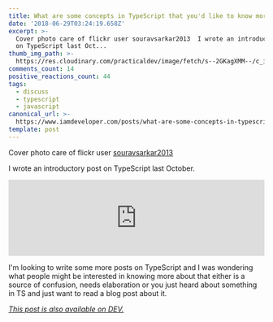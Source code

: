 ```yaml
---
title: What are some concepts in TypeScript that you'd like to know more about?
date: '2018-06-29T03:24:19.658Z'
excerpt: >-
  Cover photo care of flickr user souravsarkar2013  I wrote an introductory post
  on TypeScript last Oct...
thumb_img_path: >-
  https://res.cloudinary.com/practicaldev/image/fetch/s--2GKagXMM--/c_imagga_scale,f_auto,fl_progressive,h_420,q_auto,w_1000/https://thepracticaldev.s3.amazonaws.com/i/luvah6kr7f6vetiiqaxg.jpg
comments_count: 14
positive_reactions_count: 44
tags:
  - discuss
  - typescript
  - javascript
canonical_url: >-
  https://www.iamdeveloper.com/posts/what-are-some-concepts-in-typescript-that-youd-like-to-know-more-about-noo/
template: post
---
```



Cover photo care of flickr user [souravsarkar2013](https://www.flickr.com/photos/92053900@N03/16659546550/in/photolist-ro9wMd-WRZ2wD-26tFjL-22MBhkt-7mQhsN-9qQG62-891kTk-9tFtFC-4bnx2A-EC1Csj-9jzmL-hFH47m-qSZ3ba-s7pWuD-dH8jXj-TgEWvv-5X7HHc-6D7weu-HXBVQ7-VU7PKK-WwKHHz-23orEgj-7L79sg-4iULmP-7bQgqX-UsK3vf-CQXZzb-oDGZ6o-23EYnMb-23KMSu1-cGReY-21naAZd-5BWfgi-nLoZU1-awFL43-8T6uBf-CX29jx-nGs91v-Tkj9GH-E5sx6n-24rxy13-eXxBbN-4TPUa4-4NMzmm-pcWZGc-bye7RN-muNzJP-4xVA2H-hMf6u5-dNEZD2)

I wrote an introductory post on TypeScript last October.


<iframe class="liquidTag" src="https://dev.to/embed/link?args=https%3A%2F%2Fdev.to%2Fnickytonline%2Fwhy-you-might-want-to-consider-using-typescript-6j3" style="border: 0; width: 100%;"></iframe>


I'm looking to write some more posts on TypeScript and I was wondering what people might be interested in knowing more about that either is a source of confusion, needs elaboration or you just heard about something in TS and just want to read a blog post about it.

*[This post is also available on DEV.](https://dev.to/nickytonline/what-are-some-concepts-in-typescript-that-youd-like-to-know-more-about-noo)*


<script>
const parent = document.getElementsByTagName('head')[0];
const script = document.createElement('script');
script.type = 'text/javascript';
script.src = 'https://cdnjs.cloudflare.com/ajax/libs/iframe-resizer/4.1.1/iframeResizer.min.js';
script.charset = 'utf-8';
script.onload = function() {
    window.iFrameResize({}, '.liquidTag');
};
parent.appendChild(script);
</script>    
